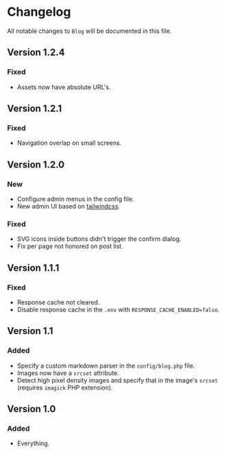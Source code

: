 # Changelog

All notable changes to `Blog` will be documented in this file.

## Version 1.2.4

### Fixed
- Assets now have absolute URL's.

## Version 1.2.1

### Fixed
- Navigation overlap on small screens.

## Version 1.2.0

### New
- Configure admin menus in the config file.
- New admin UI based on [tailwindcss](https://tailwindcss.com).

### Fixed
- SVG icons inside buttons didn't trigger the confirm dialog.
- Fix per page not honored on post list.

## Version 1.1.1

### Fixed
- Response cache not cleared.
- Disable response cache in the `.env` with `RESPONSE_CACHE_ENABLED=false`.

## Version 1.1

### Added
- Specify a custom markdown parser in the `config/blog.php` file.
- Images now have a `srcset` attribute.
- Detect high pixel density images and specify that in the image's `srcset` (requires `imagick` PHP extension).

## Version 1.0

### Added
- Everything.


